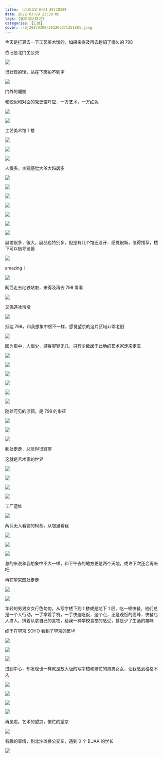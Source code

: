 ```yaml
---
title: 【北京溜达日记】20220309
date: 2022-03-09 23:38:00
tags: [北京溜达日记]
categories: [日常]
cover: ./bj20220309/202203271351881.jpeg
---
```


今天是打算去一下工艺美术馆的，如果来得及再去趟鸽了很久的 798

依旧是北门坐公交

![](./bj20220309/202203271346460.jpeg)

很壮观的馆，站在下面拍不到字

![](./bj20220309/202203271346418.jpeg)

门外的雕塑

和貌似和对面的党史馆呼应，一方艺术，一方红色

![](./bj20220309/202203271347527.jpeg)

![](./bj20220309/202203271348221.jpeg)

工艺美术馆 1 楼

![](./bj20220309/202203271348665.jpeg)

![](./bj20220309/202203271348726.jpeg)

![](./bj20220309/202203271348919.jpeg)

人很多，主观感觉大爷大妈居多

![](./bj20220309/202203271348667.jpeg)

![](./bj20220309/202203271348724.jpeg)

![](./bj20220309/202203271349864.jpeg)

![](./bj20220309/202203271349682.jpeg)

![](./bj20220309/202203271349367.jpeg)

![](./bj20220309/202203271349583.jpeg)

![](./bj20220309/202203271349163.jpeg)

展馆很多，很大，展品也特别多，但是有几个馆还没开，感觉很新，值得推荐，楼下可以借导览器

![](./bj20220309/202203271350089.jpeg)

amazing！

![](./bj20220309/202203271351881.jpeg)

网西走去地铁站啦，来得及再去 798 看看

![](./bj20220309/202203271351445.jpeg)

又偶遇冰墩墩

![](./bj20220309/202203271351257.jpeg)

抵达 798，和我想象中很不一样，感觉望京的这片区域非常老旧

![](./bj20220309/202203271352564.jpeg)

因为周中，人很少，游客寥寥无几，只有少数居于此地的艺术家走来走去

![](./bj20220309/202203271352438.jpeg)

![](./bj20220309/202203271353629.jpeg)

![](./bj20220309/202203271353870.jpeg)

![](./bj20220309/202203271353282.jpeg)

![](./bj20220309/202203271353128.jpeg)

![](./bj20220309/202203271353030.jpeg)

随处可见的涂鸦，是 798 的象征

![](./bj20220309/202203271354064.jpeg)

![](./bj20220309/202203271354036.jpeg)

![](./bj20220309/202203271354020.jpeg)

到处走走，总觉得很寂寥

这就是艺术家的世界

![](./bj20220309/202203271354276.jpeg)

![](./bj20220309/202203271354757.jpeg)

![](./bj20220309/202203271354509.jpeg)

![](./bj20220309/202203271355416.jpeg)

工厂遗址

![](./bj20220309/202203271355276.jpeg)

两只无人看管的柯基，从店里看我

![](./bj20220309/202203271355574.jpeg)

![](./bj20220309/202203271355604.jpeg)

![](./bj20220309/202203271356337.jpeg)

总的来说和我想象中不大一样，和下午去的地方更是两个天地，或许下次还会再来吧

再在望京四处走走

![](./bj20220309/202203271356315.jpeg)

![](./bj20220309/202203271357017.jpeg)

年轻的男男女女行色匆匆，从写字楼下到 1 楼或是地下 1 层，吃一顿快餐，他们总是一个人行动，一手拿着手机，一手快速吃饭，这个点，正是晚饭的高峰，快餐店人挤人，排着队拿自己的食物，给我一种学校食堂的感受，甚是少了生活的趣味

终于在望京 SOHO 看到了望京的繁华

![](./bj20220309/202203271359167.jpeg)

![](./bj20220309/202203271403321.jpeg)

![](./bj20220309/202203271359701.jpeg)

进到中心，却发现也一样就是放大版的写字楼和繁忙的男男女女，让我感到格格不入

![](./bj20220309/202203271400599.jpeg)

![](./bj20220309/202203271400005.jpeg)

![](./bj20220309/202203271400142.jpeg)

![](./bj20220309/202203271401412.jpeg)

再见啦，艺术的望京，繁忙的望京

![](./bj20220309/202203271401094.jpeg)

有趣的事情，到北沙滩换公交车，遇到 3 个 BUAA 的学长

![](./bj20220309/202203271401556.jpeg)
